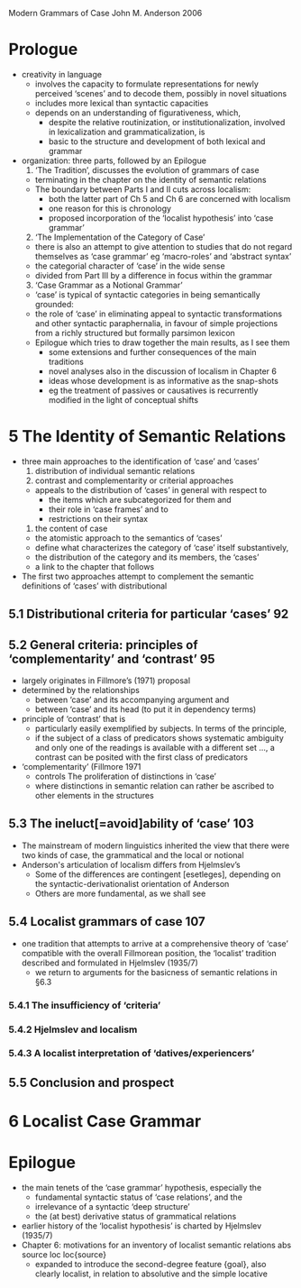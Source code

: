 Modern Grammars of Case
John M. Anderson
2006

# Prologue

* creativity in language
  * involves the capacity to formulate representations for newly perceived
    ‘scenes’ and to decode them, possibly in novel situations
  * includes more lexical than syntactic capacities
  * depends on an understanding of figurativeness, which,
    * despite the relative routinization, or institutionalization, involved in
      lexicalization and grammaticalization, is
    * basic to the structure and development of both lexical and grammar
* organization: three parts, followed by an Epilogue
  1. ‘The Tradition’, discusses the evolution of grammars of case
    * terminating in the chapter on the identity of semantic relations
    * The boundary between Parts I and II cuts across localism:
      * both the latter part of Ch 5 and Ch 6 are concerned with localism
      * one reason for this is chronology
      * proposed incorporation of the ‘localist hypothesis’ into ‘case grammar’
  2. ‘The Implementation of the Category of Case’
    * there is also an attempt to give attention to studies that do not
      regard themselves as ‘case grammar’ eg ‘macro-roles’ and ‘abstract syntax’
    * the categorial character of ‘case’ in the wide sense
    * divided from Part III by a difference in focus within the grammar
  3. ‘Case Grammar as a Notional Grammar’
    * ‘case’ is typical of syntactic categories in being semantically grounded:
    * the role of ‘case’ in eliminating appeal to syntactic transformations
      and other syntactic paraphernalia, in favour of
      simple projections from a richly structured but formally parsimon lexicon
  * Epilogue which tries to draw together the main results, as I see them
    * some extensions and further consequences of the main traditions
    * novel analyses also in the discussion of localism in Chapter 6
    * ideas whose development is as informative as the snap-shots
    * eg the treatment of passives or causatives is recurrently modified
      in the light of conceptual shifts

# 5 The Identity of Semantic Relations

* three main approaches to the identification of ‘case’ and ‘cases’
  1. distribution of individual semantic relations
  1. contrast and complementarity or criterial approaches
    * appeals to the distribution of ‘cases’ in general with respect to
      * the items which are subcategorized for them and
      * their role in ‘case frames’ and to
      * restrictions on their syntax
  1. the content of case
    * the atomistic approach to the semantics of ‘cases’
    * define what characterizes the category of ‘case’ itself substantively,
    * the distribution of the category and its members, the ‘cases’
    * a link to the chapter that follows
* The first two approaches attempt to
  complement the semantic definitions of ‘cases’ with distributional

## 5.1 Distributional criteria for particular ‘cases’ 92

## 5.2 General criteria: principles of ‘complementarity’ and ‘contrast’ 95

* largely originates in Fillmore’s (1971) proposal
* determined by the relationships
  * between ‘case’ and its accompanying argument and
  * between ‘case’ and its head (to put it in dependency terms)
* principle of ‘contrast’ that is
  * particularly easily exemplified by subjects.  In terms of the principle,
  * if the subject of a class of predicators shows systematic ambiguity
    and only one of the readings is available with a different set ...,
    a contrast  can be posited  with the first class of predicators
* ‘complementarity’ (Fillmore 1971
  * controls The proliferation of distinctions in ‘case’
  * where distinctions in semantic relation
    can rather be ascribed to other elements in the structures

## 5.3 The ineluct[=avoid]ability of ‘case’ 103

* The mainstream of modern linguistics inherited the view that there were
  two kinds of case, the grammatical and the local or notional
* Anderson's articulation of localism differs from Hjelmslev’s
  * Some of the differences are contingent [esetleges],
    depending on the syntactic-derivationalist orientation of Anderson
  * Others are more fundamental, as we shall see

## 5.4 Localist grammars of case 107

* one tradition that attempts to arrive at a comprehensive theory of ‘case’
  compatible with the overall Fillmorean position, the ‘localist’ tradition
  described and formulated in Hjelmslev (1935/7)
  * we return to arguments for the basicness of semantic relations in §6.3

### 5.4.1 The insufficiency of ‘criteria’

### 5.4.2 Hjelmslev and localism

### 5.4.3 A localist interpretation of ‘datives/experiencers’

## 5.5 Conclusion and prospect

# 6 Localist Case Grammar

# Epilogue

* the main tenets of the ‘case grammar’ hypothesis, especially the
  * fundamental syntactic status of ‘case relations’, and the
  * irrelevance of a syntactic ‘deep structure’
  * the (at best) derivative status of grammatical relations
* earlier history of the ‘localist hypothesis’ is charted by Hjelmslev
  (1935/7)
* Chapter 6: motivations for an inventory of localist semantic relations
  abs source loc loc{source}
  * expanded to introduce the second-degree feature {goal},
    also clearly localist, in relation to absolutive and the simple locative
